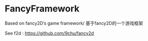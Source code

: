 FancyFramework
==============

Based on fancy2D‘s game framework/ 基于fancy2D的一个游戏框架

See f2d : https://github.com/9chu/fancy2d
